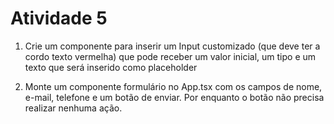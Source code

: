 # Atividade 5

1. Crie um componente para inserir um Input customizado (que deve ter a cordo texto vermelha) que pode receber um valor inicial, um tipo e um texto que será inserido como placeholder
 
2. Monte um componente formulário no App.tsx com os campos de nome, e-mail, telefone e um botão de enviar. Por enquanto o botão não precisa realizar nenhuma ação.
